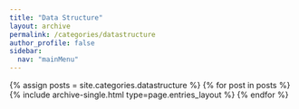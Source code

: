 ```yaml
---
title: "Data Structure"
layout: archive
permalink: /categories/datastructure
author_profile: false
sidebar:
  nav: "mainMenu"
---
```


{% assign posts = site.categories.datastructure %}
{% for post in posts %} {% include archive-single.html type=page.entries_layout %} {% endfor %}